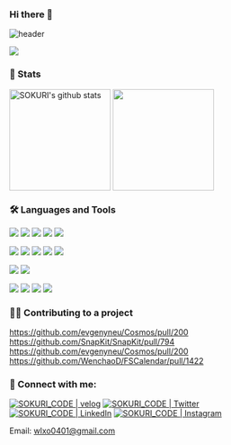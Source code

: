 ### Hi there 👋
![header](https://capsule-render.vercel.app/api?type=waving&color=auto&height=300&section=header&text=KimJitae&fontSize=90&animation=fadeIn&fontAlignY=38&desc=Welcome%20to%20my%20GitHub&descAlignY=51&descAlign=50)
<p align="left">
  <a href="https://hits.seeyoufarm.com">
    <img src="https://hits.seeyoufarm.com/api/count/incr/badge.svg?url=https%3A%2F%2Fgithub.com%2Fwlxo0401%2Fhit-counter&count_bg=%2379C83D&title_bg=%23555555&icon=&icon_color=%23E7E7E7&title=hits&edge_flat=false"/>
  </a>
</p>

### 👾 Stats

<a href="https://github.com/wlxo0401"><img align="center" style="height:180px" src="https://github-readme-stats.vercel.app/api?username=wlxo0401&show_icons=true&include_all_commits=true&theme=shadow_green&hide_border=false" alt="SOKURI's github stats" /></a>
<a href="https://github.com/wlxo0401"><img align="center" style="height:180px" src="https://github-readme-stats.vercel.app/api/top-langs/?username=wlxo0401&layout=compact&theme=shadow_green&hide_border=false" /></a> 

### 🛠 Languages and Tools
<img src="https://img.shields.io/badge/swift-F05138?style=flat-square&logo=Swift&logoColor=white"/> </t>
<img src="https://img.shields.io/badge/python-3776AB?style=flat-square&logo=Python&logoColor=white"/> 
<img src="https://img.shields.io/badge/reactivex-B7178C?style=flat-square&logo=reactivex&logoColor=white"/> 
<img src="https://img.shields.io/badge/realm-39477F?style=flat-square&logo=realm&logoColor=white"/> 
<img src="https://img.shields.io/badge/firebase-FFCA28?style=flat-square&logo=firebase&logoColor=white"/> 

<img src="https://img.shields.io/badge/xcode-147EFB?style=flat-square&logo=Xcode&logoColor=white"/> </t>
<img src="https://img.shields.io/badge/visualstudiocode-007ACC?style=flat-square&logo=VisualStudioCode&logoColor=white"/>
<img src="https://img.shields.io/badge/github-181717?style=flat-square&logo=github&logoColor=white"/>
<img src="https://img.shields.io/badge/gitlab-FC6D26?style=flat-square&logo=gitlab&logoColor=white"/>
<img src="https://img.shields.io/badge/swagger-85EA2D?style=flat-square&logo=swagger&logoColor=white"/>

<img src="https://img.shields.io/badge/figma-F24E1E?style=flat-square&logo=figma&logoColor=white"/> </t>
<img src="https://img.shields.io/badge/adobexd-FF61F6?style=flat-square&logo=adobexd&logoColor=white"/>

<img src="https://img.shields.io/badge/slack-4A154B?style=flat-square&logo=slack&logoColor=white"/> </t>
<img src="https://img.shields.io/badge/discord-5865F2?style=flat-square&logo=discord&logoColor=white"/>
<img src="https://img.shields.io/badge/jira-0052CC?style=flat-square&logo=jira&logoColor=white"/>
<img src="https://img.shields.io/badge/confluence-172B4D?style=flat-square&logo=confluence&logoColor=white"/>

### 🧚‍♂️ Contributing to a project
https://github.com/evgenyneu/Cosmos/pull/200
https://github.com/SnapKit/SnapKit/pull/794
https://github.com/evgenyneu/Cosmos/pull/200
https://github.com/WenchaoD/FSCalendar/pull/1422

### 📨 Connect with me:
[![SOKURI_CODE | velog](https://img.icons8.com/color/48/000000/blog.png)](https://jiwift.tistory.com/)
[![SOKURI_CODE | Twitter](https://img.icons8.com/color/48/000000/twitter-squared.png)](https://twitter.com/iOXCODE/)
[![SOKURI_CODE | LinkedIn](https://img.icons8.com/color/48/000000/linkedin.png)](https://www.linkedin.com/in/%EC%A7%80%ED%83%9C-%EA%B9%80-7026a2213/)
[![SOKURI_CODE | Instagram](https://img.icons8.com/color/48/000000/instagram-new--v2.png)](https://www.instagram.com/kim__ji_tae/)


Email: wlxo0401@gmail.com
